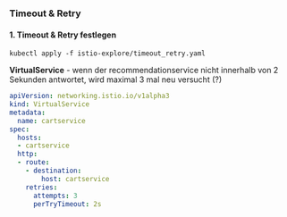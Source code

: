 ### Timeout & Retry

#### 1. Timeout & Retry festlegen

```shell
kubectl apply -f istio-explore/timeout_retry.yaml
```

 **VirtualService** - wenn der recommendationservice nicht innerhalb von 2 Sekunden antwortet, wird maximal 3 mal neu versucht (?)

```yaml
apiVersion: networking.istio.io/v1alpha3
kind: VirtualService
metadata:
  name: cartservice
spec:
  hosts:
  - cartservice
  http:
  - route:
    - destination:
        host: cartservice
    retries:
      attempts: 3
      perTryTimeout: 2s
```

